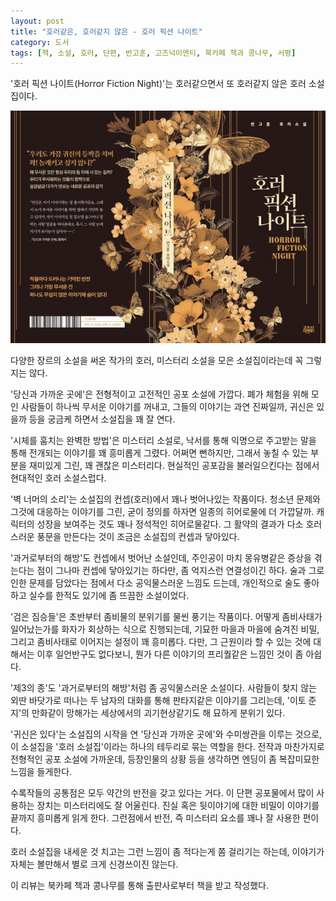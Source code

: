 ```yaml
---
layout: post
title: "호러같은, 호러같지 않은 - 호러 픽션 나이트"
category: 도서
tags: [책, 소설, 호러, 단편, 반고훈, 고즈넉이엔티, 북카페 책과 콩나무, 서평]
---
```


'호러 픽션 나이트(Horror Fiction Night)'는
호러같으면서 또 호러같지 않은 호러 소설집이다.

![표지](/images/horror-fiction-night-book-h480.jpg)

다양한 장르의 소설을 써온 작가의
호러, 미스터리 소설을 모은 소설집이라는데
꼭 그렇지는 않다.

'당신과 가까운 곳에'은 전형적이고 고전적인 공포 소설에 가깝다.
폐가 체험을 위해 모인 사람들이 하나씩 무서운 이야기를 꺼내고,
그들의 이야기는 과연 진짜일까,
귀신은 있을까 등을 궁금케 하면서 소설집을 꽤 잘 연다.

'시체를 훔치는 완벽한 방법'은 미스터리 소설로,
낙서를 통해 익명으로 주고받는 말을 통해 전개되는 이야기를 꽤 흥미롭게 그렸다.
어쩌면 뻔하지만, 그래서 놓칠 수 있는 부분을 재미있게 그린, 꽤 괜찮은 미스터리다.
현실적인 공포감을 불러일으킨다는 점에서 현대적인 호러 소설스럽다.

'벽 너머의 소리'는 소설집의 컨셉(호러)에서 꽤나 벗어나있는 작품이다.
청소년 문제와 그것에 대응하는 이야기를 그린,
굳이 정의를 하자면 일종의 히어로물에 더 가깝달까.
캐릭터의 성장을 보여주는 것도 꽤나 정석적인 히어로물같다.
그 활약의 결과가 다소 호러스러운 풍문을 만든다는 것이 조금은 소설집의 컨셉과 닿아있다.

'과거로부터의 해방'도 컨셉에서 벗어난 소설인데,
주인공이 마치 몽유병같은 증상을 겪는다는 점이 그나마 컨셉에 닿아있기는 하다만,
좀 억지스런 연결성이긴 하다.
술과 그로인한 문제를 담았다는 점에서 다소 공익물스러운 느낌도 드는데,
개인적으로 술도 좋아하고 실수를 한적도 있기에 좀 뜨끔한 소설이었다.

'검은 짐승들'은 초반부터 좀비물의 분위기를 물씬 풍기는 작품이다.
어떻게 좀비사태가 일어났는가를 화자가 회상하는 식으로 진행되는데,
기묘한 마을과 마을에 숨겨진 비밀, 그리고 좀비사태로 이어지는 설정이 꽤 흥미롭다.
다만, 그 근원이라 할 수 있는 것에 대해서는 이후 일언반구도 없다보니,
뭔가 다른 이야기의 프리퀄같은 느낌인 것<!-- 그래서, 단편으로서의 완결성이 좀 떨어져 보인다는 것 -->이 좀 아쉽다.

'제3의 종'도 '과거로부터의 해방'처럼 좀 공익물스러운 소설이다.
사람들이 찾지 않는 외딴 바닷가로 떠나는 두 남자의 대화를 통해 판타지같은 이야기를 그리는데,
'이토 준지'의 만화같이 망해가는 세상에서의 괴기현상같기도 해 묘하게 분위기 있다.

'귀신은 있다'는 소설집의 시작을 연 '당신과 가까운 곳에'와 수미쌍관을 이루는 것으로,
이 소설집을 '호러 소설집'이라는 하나의 테두리로 묶는 역할을 한다.
전작과 마찬가지로 전형적인 공포 소설에 가까운데,
등장인물의 상황 등을 생각하면 엔딩이 좀 복잡미묘한 느낌을 들게한다.

수록작들의 공통점은 모두 약간의 반전을 갖고 있다는 거다.
이 단편 공포물에서 많이 사용하는 장치는 미스터리에도 잘 어울린다.
진실 혹은 뒷이야기에 대한 비밀이 이야기를 끝까지 흥미롭게 읽게 한다.
그런점에서 반전, 즉 미스터리 요소를 꽤나 잘 사용한 편이다.

호러 소설집을 내세운 것 치고는 그런 느낌이 좀 적다는게 쫌 걸리기는 하는데,
이야기가 자체는 볼만해서 별로 크게 신경쓰이진 않는다.



<div class="im im-info">
이 리뷰는 북카페 책과 콩나무를 통해 출판사로부터 책을 받고 작성했다.
</div>

